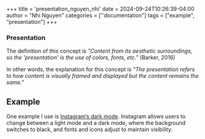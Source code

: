 +++
title = 'presentation_nguyen_nhi'
date = 2024-09-24T10:26:39-04:00
author = "Nhi Nguyen"
categories = [''documentation"]
tags = ["example", "presentation"]
+++
### Presentation
The definition of this concept is *"Content from its aesthetic surroundings, so the 'presentation' is the use of colors, fonts, etc."* (Barker, 2016)


In other words, the explanation for this concept is *"The presentation refers to how content is visually framed and displayed but the content remains the same."*

## Example
One example I use is [Instagram’s dark mode](https://www.instagram.com). Instagram allows users to change between a light mode and a dark mode, where the background switches to black, and fonts and icons adjust to maintain visibility.

